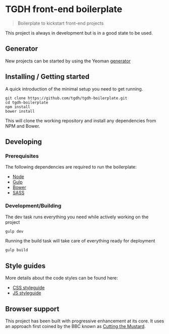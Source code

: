 # TGDH front-end boilerplate
> Boilerplate to kickstart front-end projects

This project is always in development but is in a good state to be used.

## Generator
New projects can be started by using the Yeoman [generator](https://github.com/tgdh/generator-tgdh-boilerplate)

## Installing / Getting started

A quick introduction of the minimal setup you need to get running.

```shell
git clone https://github.com/tgdh/tgdh-boilerplate.git
cd tgdh-boilerplate
npm install
bower install
```

This will clone the working repository and install any dependencies from NPM and Bower.

## Developing

### Prerequisites

The following dependencies are required to run the boilerplate:

- [Node](https://nodejs.org/en/)
- [Gulp](https://gulpjs.com/)
- [Bower](https://bower.io/)
- [SASS](http://sass-lang.com/)

### Development/Building

The dev task runs everything you need while actively working on the project
```bash
gulp dev
```

Running the build task will take care of everything ready for deployment
```bash
gulp build
```

## Style guides

More details about the code styles can be found here:

- [CSS styleguide](docs/css-styleguide.md)
- [JS styleguide](docs/js-styleguide.md)


## Browser support

This project has been built with progressive enhancement at its core. It uses an approach first coined by the BBC known as [Cutting the Mustard](http://responsivenews.co.uk/post/18948466399/cutting-the-mustard).

